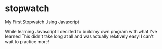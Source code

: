 # stopwatch
My First Stopwatch Using Javascript

While learning Javascript I decided to build my own program with what I've learned
This didn't take long at all and was actually relatively easy!
I can't wait to practice more!
